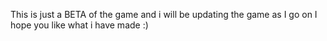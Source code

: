 This is just a BETA of the game and i will be updating the game as I go on
I hope you like what i have made :)
